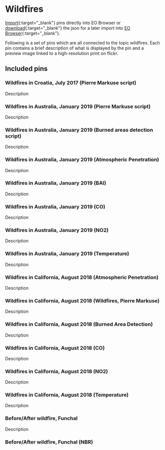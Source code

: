 # Wildfires

[Import](https://apps.sentinel-hub.com/eo-browser/?sharedPinsListId=1a13b4fd-47bc-4bb4-a03f-d386e0b1f728){:target="_blank"} pins directly into EO Browser or [download](Wildfires.json){:target="_blank"} the json for a later import into [EO Browser](https://apps.sentinel-hub.com/eo-browser/?zoom=10&lat=41.9&lng=12.5&themeId=DEFAULT-THEME){:target="_blank"}.

Following is a set of pins which are all connected to the topic wildfires. Each pin contains a brief description of what is displayed by the pin and a preview image linked to a high-resolution print on flickr.

## Included pins 

### Wildfires in Croatia, July 2017 (Pierre Markuse script)

Description

### Wildfires in Australia, January 2019 (Pierre Markuse script)

Description

### Wildfires in Australia, January 2019 (Burned areas detection script)

Description

### Wildfires in Australia, January 2019 (Atmospheric Penetration)

Description

### Wildfires in Australia, January 2019 (BAI)

Description

### Wildfires in Australia, January 2019 (CO)

Description

### Wildfires in Australia, January 2019 (NO2)

Description

### Wildfires in Australia, January 2019 (Temperature)

Description

### Wildfires in California, August 2018 (Atmospheric Penetration)

Description

### Wildfires in California, August 2018 (Wildfires, Pierre Markuse)

Description

### Wildfires in California, August 2018 (Burned Area Detection)

Description

### Wildfires in California, August 2018 (CO)

Description

### Wildfires in California, August 2018 (NO2)

Description

### Wildfires in California, August 2018 (Temperature)

Description

### Before/After wildfire, Funchal

Description

### Before/After wildfire, Funchal (NBR)
